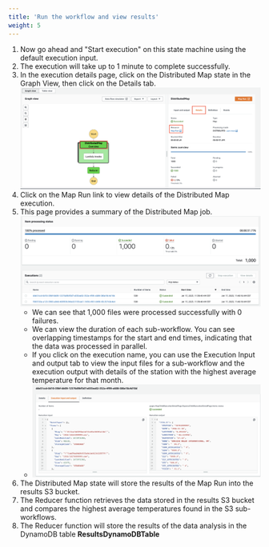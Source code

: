 ```yaml
---
title: 'Run the workflow and view results'
weight: 5
---
```


1. Now go ahead and "Start execution" on this state machine using the default execution input.
2. The execution will take up to 1 minute to complete successfully.
3. In the execution details page, click on the Distributed Map state in the Graph View, then click on the Details tab.
![Distributed Map Pattern](/static/img/module-14/DistributedMap-JobRun.png)
4. Click on the Map Run link to view details of the Distributed Map execution.
5. This page provides a summary of the Distributed Map job.
![Distributed Map Pattern](/static/img/module-14/DistributedMap-JobRunDetails.png)
   * We can see that 1,000 files were processed successfully with 0 failures.
   * We can view the duration of each sub-workflow. You can see overlapping timestamps for the start and end times, indicating that the data was processed in parallel.
   * If you click on the execution name, you can use the Execution Input and output tab to view the input files for a sub-workflow and the execution output with details of the station with the highest average temperature for that month.
   * ![Distributed Map Pattern](/static/img/module-14/DistributedMap-SubWorkflowDetails.png)
6. The Distributed Map state will store the results of the Map Run into the results S3 bucket.
7. The Reducer function retrieves the data stored in the results S3 bucket and compares the highest average temperatures found in the S3 sub-workflows.
8. The Reducer function will store the results of the data analysis in the DynamoDB table **ResultsDynamoDBTable**